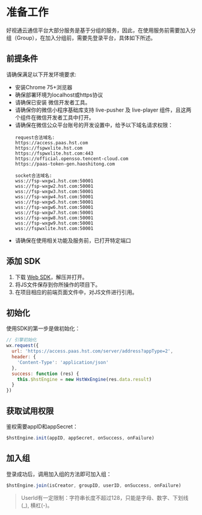 # 准备工作

好视通云通信平台大部分服务是基于分组的服务，因此，在使用服务前需要加入分组（Group），在加入分组前，需要先登录平台，具体如下所述。

## 前提条件

请确保满足以下开发环境要求:

- 安装Chrome 75+浏览器
- 确保部署环境为localhost或https协议
- 请确保已安装 微信开发者工具。
- 请确保你的微信小程序基础库支持 live-pusher 及 live-player 组件，且这两个组件在微信开发者工具中打开。
- 请确保在微信公众平台账号的开发设置中，给予以下域名请求权限：
  ```http
  request合法域名:
  https://access.paas.hst.com
  https://fspwxlite.hst.com
  https://fspwxlite.hst.com:443
  https://official.opensso.tencent-cloud.com
  https://paas-token-gen.haoshitong.com

  socket合法域名:
  wss://fsp-wxgw1.hst.com:50001
  wss://fsp-wxgw2.hst.com:50001
  wss://fsp-wxgw3.hst.com:50001
  wss://fsp-wxgw4.hst.com:50001
  wss://fsp-wxgw5.hst.com:50001
  wss://fsp-wxgw6.hst.com:50001
  wss://fsp-wxgw7.hst.com:50001
  wss://fsp-wxgw8.hst.com:50001
  wss://fsp-wxgw9.hst.com:50001
  wss://fspwxlite.hst.com:50001
  ```
- 请确保在使用相关功能及服务前，已打开特定端口

## 添加 SDK

1. 下载 [Web SDK](http://paas.hst.com/developer/downloadSDK)，解压并打开。 
2. 将JS文件保存到你所操作的项目下。
3. 在项目相应的前端页面文件中，对JS文件进行引用。


## 初始化
使用SDK的第一步是做初始化：

```js
// 引擎初始化
wx.request({
  url: 'https://access.paas.hst.com/server/address?appType=2',
  header: {
    'Content-Type': 'application/json'
  },
  success: function (res) {
    this.$hstEngine = new HstWxEngine(res.data.result)
  }
})
```


## 获取试用权限
鉴权需要appID和appSecret：

```js
$hstEngine.init(appID, appSecret, onSuccess, onFailure)
```

## 加入组
登录成功后，调用加入组的方法即可加入组：

```js
$hstEngine.join(isCreator, groupID, userID, onSuccess, onFailure)
```

> UserId有一定限制：字符串长度不超过128，只能是字母、数字、下划线(_), 横杠(-)。